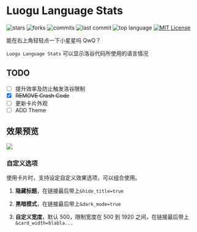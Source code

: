 # Luogu Language Stats

![stars](https://badgen.net/github/stars/Hope666666/Luogu-Stats?cache=600)
![forks](https://badgen.net/github/forks/Hope666666/Luogu-Stats?cache=600)
![commits](https://badgen.net/github/commits/Hope666666/Luogu-Stats)
![last commit](https://badgen.net/github/last-commit/Hope666666/Luogu-Stats?cache=600)
![top language](https://img.shields.io/github/languages/top/Hope666666/Luogu-Stats?cache=600)
[![MIT License](https://badgen.net/github/license/Hope666666/Luogu-Stats)](https://github.com/Hope666666/Luogu-Stats/blob/master/LICENSE)

能在右上角轻轻点一下小星星吗 QwQ？

`Luogu Language Stats` 可以显示洛谷代码所使用的语言情况

## TODO

- [ ] 提升效率及防止触发洛谷限制
- [x] ~~REMOVE Crash Code~~
- [ ] 更新卡片外观
- [ ] ADD Theme

## 效果预览

![](https://luogu.wao3.cn/api/practice?id=313209)

### 自定义选项

使用卡片时，支持设定自定义效果选项，可以组合使用。

1. **隐藏标题**，在链接最后带上`&hide_title=true`

2. **黑暗模式**，在链接最后带上`&dark_mode=true`

3. **自定义宽度**，默认 500，限制宽度在 500 到 1920 之间，在链接最后带上`&card_width=blabla...`